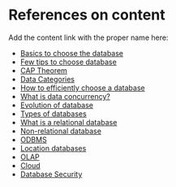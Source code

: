 # References on content

Add the content link with the proper name here:

- [Basics to choose the database](https://www.geeksforgeeks.org/how-to-choose-the-right-database-for-your-application/)
- [Few tips to choose database](https://www.analyticsvidhya.com/blog/2022/12/top-5-tips-for-choosing-the-right-database-for-your-project/)
- [CAP Theorem](https://waverleysoftware.com/blog/how-to-choose-the-right-database/#6)
- [Data Categories](https://aws.amazon.com/startups/start-building/how-to-choose-a-database/)
- [How to efficiently choose a database](https://www.pingcap.com/blog/how-to-efficiently-choose-the-right-database-for-your-applications/)
- [What is data concurrency?](https://www.indicative.com/resource/data-concurrency/)
- [Evolution of database](https://intellipaat.com/blog/what-is-database/)
- [Types of databases](https://phoenixnap.com/kb/database-types)
- [What is a relational database](https://www.oracle.com/in/database/what-is-a-relational-database/)
- [Non-relational database](https://aws.amazon.com/nosql)
- [ODBMS](https://databasetown.com/object-oriented-database/)
- [Location databases](https://www.insightsforprofessionals.com/it/storage/distributed-vs-centralized-database#:~:text=Examples%20of%20a%20centralized%20database,as%20a%20LAN%20or%20WAN.)
- [OLAP](<https://aws.amazon.com/what-is/olap/#:~:text=Online%20analytical%20processing%20(OLAP)%20is,smart%20meters%2C%20and%20internal%20systems.>)
- [Cloud](https://cloud.google.com/learn/what-is-a-cloud-database#:~:text=A%20cloud%20database%20is%20a,like%20traditional%20on%2Dpremises%20databases.)
- [Database Security](https://www.ibm.com/topics/database-security)
